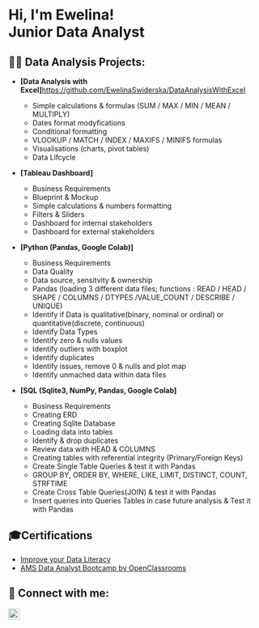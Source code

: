 <h1>Hi, I'm Ewelina! <br/><a>Junior Data Analyst</a></h1>

<h2>👨‍💻 Data Analysis Projects:</h2>

- <b>[Data Analysis with Excel]</b>https://github.com/EwelinaSwiderska/DataAnalysisWithExcel

  - Simple calculations & formulas (SUM / MAX / MIN / MEAN / MULTIPLY)
  - Dates format modyfications
  - Conditional formatting 
  - VLOOKUP / MATCH / INDEX / MAXIFS / MINIFS formulas
  - Visualisations (charts, pivot tables)
  - Data Lifcycle
  
- <b>[Tableau Dashboard]</b>

  - Business Requirements
  - Blueprint & Mockup
  - Simple calculations & numbers formatting
  - Filters & Sliders
  - Dashboard for internal stakeholders
  - Dashboard for external stakeholders
  
- <b>[Python (Pandas, Google Colab)] </b>

  - Business Requirements
  - Data Quality
  - Data source, sensitvity & ownership
  - Pandas (loading 3 different data files; functions : READ / HEAD / SHAPE / COLUMNS / DTYPES /VALUE_COUNT / DESCRIBE / UNIQUE)
  - Identify if Data is qualitative(binary, nominal or ordinal) or quantitative(discrete, continuous)
  - Identify Data Types
  - Identify zero & nulls values
  - Identify outliers with boxplot
  - Identify duplicates
  - Identify issues, remove 0 & nulls and plot map 
  - Identify unmached data within data files
  
- <b>[SQL (Sqlite3, NumPy, Pandas, Google Colab]</b>

  - Business Requirements
  - Creating ERD
  - Creating Sqlite Database
  - Loading data into tables
  - Identify & drop duplicates
  - Review data with HEAD & COLUMNS
  - Creating tables with referential integrity (Primary/Foreign Keys)
  - Create Single Table Queries &  test it with Pandas
  - GROUP BY, ORDER BY, WHERE, LIKE, LIMIT, DISTINCT, COUNT, STRFTIME
  - Create Cross Table Queries(JOIN) & test it with Pandas
  - Insert queries into Queries Tables in case future analysis & Test it with Pandas

<h2>🎓Certifications</h2>

- [Improve your Data Literacy](https://github.com/EwelinaSwiderska/EwelinaSwiderska/files/11272970/2862265939.pdf)
- [AMS Data Analyst Bootcamp by OpenClassrooms](https://github.com/EwelinaSwiderska/EwelinaSwiderska/files/11272977/2023.DFE.Certificates_231.pdf)

<h2> 🤳 Connect with me:</h2>

[<img align="left" alt="EwelinaSwiderska | LinkedIn" width="22px" src="https://cdn.jsdelivr.net/npm/simple-icons@v3/icons/linkedin.svg" />][linkedin]

[linkedin]: https://linkedin.com/in/ewelinaswiderska

<!--
**joshmadakor1/joshmadakor1** is a ✨ _special_ ✨ repository because its `README.md` (this file) appears on your GitHub profile.

Here are some ideas to get you started:

- 🔭 I’m currently working on ...
- 🌱 I’m currently learning ...
- 👯 I’m looking to collaborate on ...
- 🤔 I’m looking for help with ...
- 💬 Ask me about ...
- 📫 How to reach me: ...
- 😄 Pronouns: ...
- ⚡ Fun fact: ...
-->
